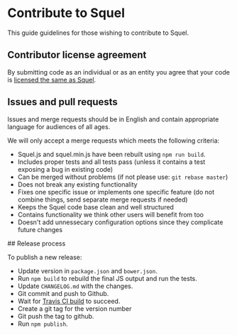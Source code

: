# Contribute to Squel

This guide guidelines for those wishing to contribute to Squel.

## Contributor license agreement

By submitting code as an individual or as an entity you agree that your code is [licensed the same as Squel](README.md).

## Issues and pull requests

Issues and merge requests should be in English and contain appropriate language for audiences of all ages.

We will only accept a merge requests which meets the following criteria:

* Squel.js and squel.min.js have been rebuilt using `npm run build`.
* Includes proper tests and all tests pass (unless it contains a test exposing a bug in existing code)
* Can be merged without problems (if not please use: `git rebase master`)
* Does not break any existing functionality
* Fixes one specific issue or implements one specific feature (do not combine things, send separate merge requests if needed)
* Keeps the Squel code base clean and well structured
* Contains functionality we think other users will benefit from too
* Doesn't add unnessecary configuration options since they complicate future changes


## Release process

To publish a new release:

* Update version in `package.json` and `bower.json`.
* Run `npm build` to rebuild the final JS output and run the tests.
* Update `CHANGELOG.md` with the changes.
* Git commit and push to Github.
* Wait for [Travis CI build]() to succeed.
* Create a git tag for the version number
* Git push the tag to github.
* Run `npm publish`.
